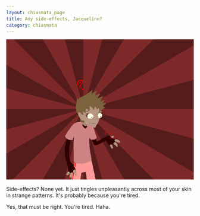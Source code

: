 ```yaml
---
layout: chiasmata_page
title: Any side-effects, Jacqueline?
category: chiasmata
---
```


![92](/chiasmata/images/narrative/093.gif)

Side-effects? None yet. It just tingles unpleasantly across most of your skin in strange patterns. It's probably because you're tired.

Yes, that must be right. You're tired. Haha.